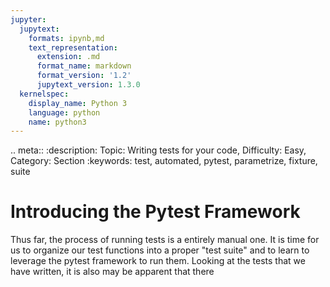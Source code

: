 ```yaml
---
jupyter:
  jupytext:
    formats: ipynb,md
    text_representation:
      extension: .md
      format_name: markdown
      format_version: '1.2'
      jupytext_version: 1.3.0
  kernelspec:
    display_name: Python 3
    language: python
    name: python3
---
```


<!-- #raw raw_mimetype="text/restructuredtext" -->
.. meta::
   :description: Topic: Writing tests for your code, Difficulty: Easy, Category: Section
   :keywords: test, automated, pytest, parametrize, fixture, suite  
<!-- #endraw -->

# Introducing the Pytest Framework

Thus far, the process of running tests is a entirely manual one. It is time for us to organize our test functions into a proper "test suite" and to learn to leverage the pytest framework to run them. Looking at the tests that we have written, it is also may be apparent that there 
